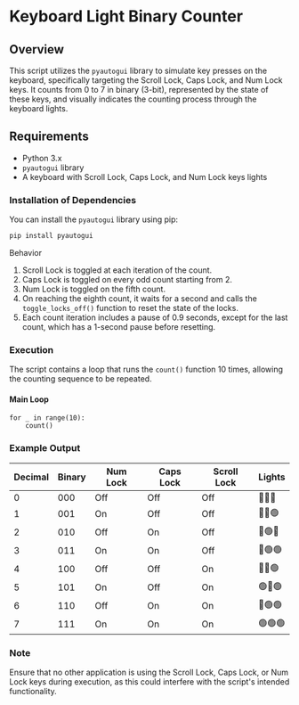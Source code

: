 # Keyboard Light Binary Counter

## Overview

This script utilizes the `pyautogui` library to simulate key presses on the keyboard, specifically targeting the Scroll Lock, Caps Lock, and Num Lock keys. It counts from 0 to 7 in binary (3-bit), represented by the state of these keys, and visually indicates the counting process through the keyboard lights.

## Requirements

- Python 3.x
- `pyautogui` library
- A keyboard with Scroll Lock, Caps Lock, and Num Lock keys lights

### Installation of Dependencies

You can install the `pyautogui` library using pip:

```bash
pip install pyautogui
```

Behavior
1. Scroll Lock is toggled at each iteration of the count.
2. Caps Lock is toggled on every odd count starting from 2.
3. Num Lock is toggled on the fifth count.
4. On reaching the eighth count, it waits for a second and calls the `toggle_locks_off()` function to reset the state of the locks.
5. Each count iteration includes a pause of 0.9 seconds, except for the last count, which has a 1-second pause before resetting.

### Execution
The script contains a loop that runs the `count()` function 10 times, allowing the counting sequence to be repeated.

#### Main Loop
```
for _ in range(10):
    count()
```
### Example Output
| Decimal | Binary | Num Lock | Caps Lock | Scroll Lock | Lights        |
|---------|--------|----------|-----------|--------------|---------------|
| 0       | 000    | Off      | Off       | Off          | 🔴🔴🔴         |
| 1       | 001    | On       | Off       | Off          | 🔴🔴🟢         |
| 2       | 010    | Off      | On        | Off          | 🔴🟢🔴         |
| 3       | 011    | On       | On        | Off          | 🔴🟢🟢         |
| 4       | 100    | Off      | Off       | On           | 🔴🔴🟢         |
| 5       | 101    | On       | Off       | On           | 🟢🔴🟢         |
| 6       | 110    | Off      | On        | On           | 🔴🟢🟢         |
| 7       | 111    | On       | On        | On           | 🟢🟢🟢         |



### Note
Ensure that no other application is using the Scroll Lock, Caps Lock, or Num Lock keys during execution, as this could interfere with the script's intended functionality.
